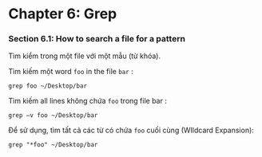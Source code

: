 # Chapter 6: Grep

### Section 6.1: How to search a file for a pattern

Tìm kiểm trong một file với một mẫu (từ khóa).

Tìm kiếm một word `foo` in the file `bar` :

```
grep foo ~/Desktop/bar
```

Tìm kiếm all lines không chứa `foo` trong file bar :

```
grep –v foo ~/Desktop/bar
```

Để sử dụng, tìm tất cả các từ có chứa `foo` cuối cùng (WIldcard Expansion):

```
grep "*foo" ~/Desktop/bar
```



